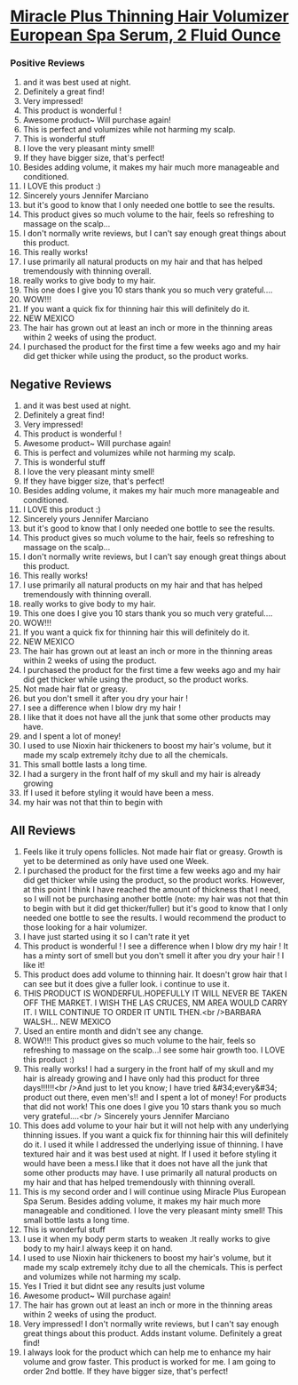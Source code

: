 # [Miracle Plus Thinning Hair Volumizer European Spa Serum, 2 Fluid Ounce](https://products.checkmycream.com/products/Miracle-Plus-Thinning-Hair-Volumizer-European-Spa-Serum-2-Fluid-Ounce.html)

### Positive Reviews

<ol>
      <li>and it was best used at night.  </li>
      <li>Definitely a great find!</li>
      <li>Very impressed!</li>
      <li>This product is wonderful !  </li>
      <li>Awesome product~ Will purchase again!</li>
      <li>This is perfect and volumizes while not harming my scalp.</li>
      <li>This is wonderful stuff</li>
      <li>I love the very pleasant minty smell!  </li>
      <li>If they have bigger size, that&#x27;s perfect!</li>
      <li>Besides adding volume, it makes my hair much more manageable and conditioned.  </li>
      <li>I LOVE this product :)</li>
      <li>Sincerely yours Jennifer Marciano</li>
      <li>but it&#x27;s good to know that I only needed one bottle to see the results.  </li>
      <li>This product gives so much volume to the hair, feels so refreshing to massage on the scalp...</li>
      <li>I don&#x27;t normally write reviews, but I can&#x27;t say enough great things about this product.</li>
      <li>This really works!</li>
      <li>I use primarily all natural products on my hair and that has helped tremendously with thinning overall.</li>
      <li>really works to give body to my hair.</li>
      <li>This one does I give you 10 stars thank you so much very grateful....</li>
      <li>WOW!!!</li>
      <li>If you want a quick fix for thinning hair this will definitely do it.  </li>
      <li>NEW MEXICO</li>
      <li>The hair has grown out at least an inch or more in the thinning areas within 2 weeks of using the product.</li>
      <li>I purchased the product for the first time a few weeks ago and my hair did get thicker while using the product, so the product works.  </li>
</ol>


<h2>Negative Reviews</h2>
<ol>
<li> and it was best used at night.  </li>
<li> Definitely a great find!</li>
<li> Very impressed!</li>
<li> This product is wonderful !  </li>
<li> Awesome product~ Will purchase again!</li>
<li> This is perfect and volumizes while not harming my scalp.</li>
<li> This is wonderful stuff</li>
<li> I love the very pleasant minty smell!  </li>
<li> If they have bigger size, that&#x27;s perfect!</li>
<li> Besides adding volume, it makes my hair much more manageable and conditioned.  </li>
<li> I LOVE this product :)</li>
<li> Sincerely yours Jennifer Marciano</li>
<li> but it&#x27;s good to know that I only needed one bottle to see the results.  </li>
<li> This product gives so much volume to the hair, feels so refreshing to massage on the scalp...</li>
<li> I don&#x27;t normally write reviews, but I can&#x27;t say enough great things about this product.</li>
<li> This really works!</li>
<li> I use primarily all natural products on my hair and that has helped tremendously with thinning overall.</li>
<li> really works to give body to my hair.</li>
<li> This one does I give you 10 stars thank you so much very grateful....</li>
<li> WOW!!!</li>
<li> If you want a quick fix for thinning hair this will definitely do it.  </li>
<li> NEW MEXICO</li>
<li> The hair has grown out at least an inch or more in the thinning areas within 2 weeks of using the product.</li>
<li> I purchased the product for the first time a few weeks ago and my hair did get thicker while using the product, so the product works.  </li>
<li> Not made hair flat or greasy.</li>
<li> but you don&#x27;t smell it after you dry your hair !  </li>
<li> I see a difference when I blow dry my hair !  </li>
<li> I like that it does not have all the junk that some other products may have.</li>
<li> and I spent a lot of money!</li>
<li> I used to use Nioxin hair thickeners to boost my hair&#x27;s volume, but it made my scalp extremely itchy due to all the chemicals.</li>
<li> This small bottle lasts a long time.</li>
<li> I had a surgery in the front half of my skull and my hair is already growing</li>
<li> If I used it before styling it would have been a mess.</li>
<li> my hair was not that thin to begin with</li>
</ol>

<h2>All Reviews</h2>

<ol>
    <li> Feels like it truly opens follicles. Not made hair flat or greasy. Growth is yet to be determined as only have used one Week.</li>
    <li> I purchased the product for the first time a few weeks ago and my hair did get thicker while using the product, so the product works.  However, at this point I think I have reached the amount of thickness that I need, so I will not be purchasing another bottle (note: my hair was not that thin to begin with but it did get thicker/fuller) but it&#x27;s good to know that I only needed one bottle to see the results.  I would recommend the product to those looking for a hair volumizer.</li>
    <li> I have just started using it so I can&#x27;t rate it yet</li>
    <li> This product is wonderful !  I see a difference when I blow dry my hair !  It has a minty sort of smell but you don&#x27;t smell it after you dry your hair !  I like it!</li>
    <li> This product does add volume to thinning hair.  It doesn&#x27;t grow hair that I can see but it does give a fuller look.  i continue to use it.</li>
    <li> THIS PRODUCT IS WONDERFUL.HOPEFULLY IT WILL NEVER BE TAKEN OFF THE MARKET. I WISH THE LAS CRUCES, NM AREA WOULD CARRY IT. I WILL CONTINUE TO ORDER IT UNTIL THEN.&lt;br /&gt;BARBARA WALSH... NEW MEXICO</li>
    <li> Used an entire month and didn&#x27;t see any change.</li>
    <li> WOW!!! This product gives so much volume to the hair, feels so refreshing to massage on the scalp...I see some hair growth too. I LOVE this product :)</li>
    <li> This really works! I had a surgery in the front half of my skull and my hair is already growing and I have only had this product for three days!!!!!!&lt;br /&gt;And just to let you know; I have tried &amp;#34;every&amp;#34; product out there, even men&#x27;s!!  and I spent a lot of money! For products that did not work! This one does I give you 10 stars thank you so much very grateful....&lt;br /&gt;  Sincerely yours Jennifer Marciano</li>
    <li> This does add volume to your hair but it will not help with any underlying thinning issues. If you want a quick fix for thinning hair this will definitely do it.  I used it while I addressed the underlying issue of thinning. I have textured hair and it was best used at night.  If I used it before styling it would have been a mess.I like that it does not have all the junk that some other products may have. I use primarily all natural products on my hair and that has helped tremendously with thinning overall.</li>
    <li> This is my second order and I will continue using Miracle Plus European Spa Serum.  Besides adding volume, it makes my hair much more manageable and conditioned.  I love the very pleasant minty smell!  This small bottle lasts a long time.</li>
    <li> This is wonderful stuff</li>
    <li> I use it when my body perm starts to weaken .It really works to give body to my hair.I always keep it on hand.</li>
    <li> I used to use Nioxin hair thickeners to boost my hair&#x27;s volume, but it made my scalp extremely itchy due to all the chemicals. This is perfect and volumizes while not harming my scalp.</li>
    <li> Yes I  Tried it but didnt see any results just volume</li>
    <li> Awesome product~ Will purchase again!</li>
    <li> The hair has grown out at least an inch or more in the thinning areas within 2 weeks of using the product.</li>
    <li> Very impressed! I don&#x27;t normally write reviews, but I can&#x27;t say enough great things about this product. Adds instant volume. Definitely a great find!</li>
    <li> I always look for the product which can help me to enhance my hair volume and grow faster. This product is worked for me. I am going to order 2nd bottle. If they have bigger size, that&#x27;s perfect!</li>
</ol>




